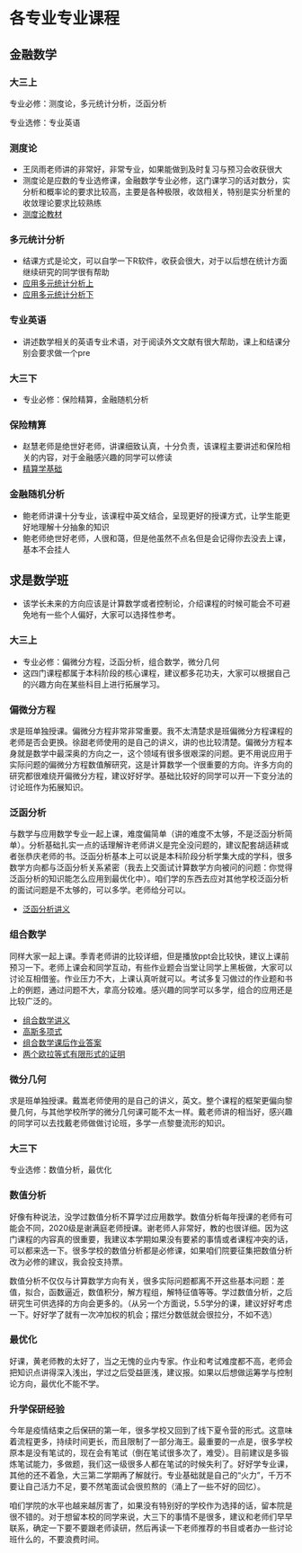 


# 各专业专业课程

## 金融数学
### 大三上
专业必修：测度论，多元统计分析，泛函分析

专业选修：专业英语

### 测度论
- 王凤雨老师讲的非常好，非常专业，如果能做到及时复习与预习会收获很大
- 测度论是应数的专业选修课，金融数学专业必修，这门课学习的话对数分，实分析和概率论的要求比较高，主要是各种极限，收敛相关，特别是实分析里的收敛理论要求比较熟练
- [测度论教材](https://cdn.jsdelivr.net/gh/jiyouhai/my-math-notes/PDFs/概率论基础.pdf)

### 多元统计分析
- 结课方式是论文，可以自学一下R软件，收获会很大，对于以后想在统计方面继续研究的同学很有帮助
- [应用多元统计分析上](https://cdn.jsdelivr.net/gh/jiyouhai/my-math-notes/PDFs/应用多元统计分析1.pdf)
- [应用多元统计分析下](https://cdn.jsdelivr.net/gh/jiyouhai/my-math-notes/PDFs/应用多元统计分析2.pdf)

### 专业英语
- 讲述数学相关的英语专业术语，对于阅读外文文献有很大帮助，课上和结课分别会要求做一个pre

### 大三下
- 专业必修：保险精算，金融随机分析

### 保险精算
- 赵慧老师是绝世好老师，讲课细致认真，十分负责，该课程主要讲述和保险相关的内容，对于金融感兴趣的同学可以修读
- [精算学基础](https://cdn.jsdelivr.net/gh/jiyouhai/my-math-notes/PDFs/精算学基础_compressed.pdf)

### 金融随机分析
- 鲍老师讲课十分专业，该课程中英文结合，呈现更好的授课方式，让学生能更好地理解十分抽象的知识
- 鲍老师绝世好老师，人很和蔼，但是他虽然不点名但是会记得你去没去上课，基本不会挂人

## 求是数学班
- 该学长未来的方向应该是计算数学或者控制论，介绍课程的时候可能会不可避免地有一些个人偏好，大家可以选择性参考。

### 大三上
- 专业必修：偏微分方程，泛函分析，组合数学，微分几何
- 这四门课程都属于本科阶段的核心课程，建议都多花功夫，大家可以根据自己的兴趣方向在某些科目上进行拓展学习。

### 偏微分方程
求是班单独授课。偏微分方程非常非常重要。我不太清楚求是班偏微分方程课程的老师是否会更换。徐甜老师使用的是自己的讲义，讲的也比较清楚。偏微分方程本身就是数学中最深奥的方向之一，这个领域有很多很艰深的问题。更不用说应用于实际问题的偏微分方程数值解研究，这是计算数学一个很重要的方向。许多方向的研究都很难绕开偏微分方程，建议好好学。基础比较好的同学可以开一下变分法的讨论班作为拓展知识。 

### 泛函分析

与数学与应用数学专业一起上课，难度偏简单（讲的难度不太够，不是泛函分析简单）。分析基础扎实一点的话理解许老师讲义是完全没问题的，建议配套胡适耕或者张恭庆老师的书。泛函分析基本上可以说是本科阶段分析学集大成的学科，很多数学方向都与泛函分析关系紧密（我去上交面试计算数学方向被问的问题：你觉得泛函分析的知识能怎么应用到最优化中）。咱们学的东西去应对其他学校泛函分析的面试问题是不太够的，可以多学。老师给分可以。

- [泛函分析讲义](https://cdn.jsdelivr.net/gh/jiyouhai/my-math-notes/PDFs/泛函分析讲义.pdf)
### 组合数学

同样大家一起上课。季青老师讲的比较详细，但是播放ppt会比较快，建议上课前预习一下。老师上课会和同学互动，有些作业题会当堂让同学上黑板做，大家可以讨论互相借鉴。作业压力不大，上课认真听就可以。考试多复习做过的作业题和书上的例题，通过问题不大，拿高分较难。感兴趣的同学可以多学，组合的应用还是比较广泛的。

- [组合数学讲义](https://cdn.jsdelivr.net/gh/jiyouhai/my-math-notes/PDFs/组合数学讲义.pdf)
- [高斯多项式](https://cdn.jsdelivr.net/gh/jiyouhai/my-math-notes/PDFs/高斯多项式.pdf)
- [组合数学课后作业答案](https://cdn.jsdelivr.net/gh/jiyouhai/my-math-notes/PDFs/组合数学课后作业答案.pdf)
- [两个欧拉等式有限形式的证明](https://cdn.jsdelivr.net/gh/jiyouhai/my-math-notes/PDFs/两个欧拉等式有限形式的证明.pdf)




### 微分几何

求是班单独授课。戴嵩老师使用的是自己的讲义，英文。整个课程的框架更偏向黎曼几何，与其他学校所学的微分几何课可能不太一样。戴老师讲的相当好，感兴趣的同学可以去找戴老师做做讨论班，多学一点黎曼流形的知识。

### 大三下

专业选修：数值分析，最优化

### 数值分析

好像有种说法，没学过数值分析不算学过应用数学。数值分析每年授课的老师有可能会不同，2020级是谢满庭老师授课。谢老师人非常好，教的也很详细。因为这门课程的内容真的很重要，我建议本学期如果没有要紧的事情或者课程冲突的话，可以都来选一下。很多学校的数值分析都是必修课，如果咱们院要征集把数值分析改为必修的建议，我会投支持票。

数值分析不仅仅与计算数学方向有关，很多实际问题都离不开这些基本问题：差值，拟合，函数逼近，数值积分，解方程组，解特征值等等。学过数值分析，之后研究生可供选择的方向会更多的。（从另一个方面说，5.5学分的课，建议好好考虑一下。好好学了就有一次冲加权的机会；摆烂分数低就会很拉分，不如不选）

### 最优化

好课，黄老师教的太好了，当之无愧的业内专家。作业和考试难度都不高，老师会把知识点讲得深入浅出，学过之后受益匪浅，建议报。如果以后想做运筹学与控制论方向，最优化不能不学。

### 升学保研经验

今年是疫情结束之后保研的第一年，很多学校又回到了线下夏令营的形式。这意味着流程更多，持续时间更长，而且限制了一部分海王。最重要的一点是，很多学校原本是没有笔试的，现在会有笔试（倒在笔试很多次了，难受）。目前建议是多锻炼笔试能力，多做题，我们这一级很多人都在笔试的时候失利了。好好学专业课，其他的还不着急，大三第二学期再了解就行。专业基础就是自己的“火力”，千万不要让自己活力不足，要不然笔面试会很煎熬的（涌上了一些不好的回忆）。

咱们学院的水平也越来越厉害了，如果没有特别好的学校作为选择的话，留本院是很不错的。对于想留本校的同学来说，大三下的事情不是很多，建议和老师们早早联系，确定一下要不要跟老师读研，然后再读一下老师推荐的书目或者办一些讨论班什么的，不要浪费时间。